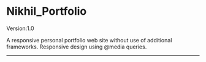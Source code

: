 # Nikhil_Portfolio

Version:1.0

A responsive personal portfolio web site without use of additional frameworks. Responsive design using @media queries.
*****************************************************************************************************************
